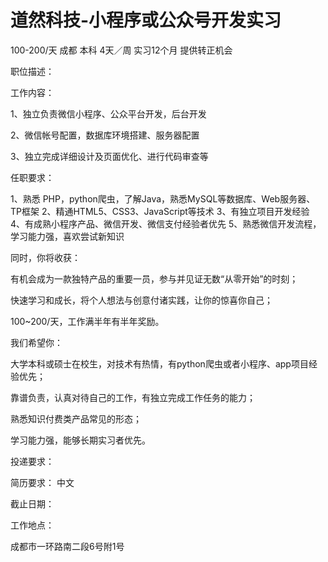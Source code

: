 # 道然科技-小程序或公众号开发实习

100-200/天 成都 本科 4天／周 实习12个月 提供转正机会

职位描述：

工作内容：

1、独立负责微信小程序、公众平台开发，后台开发

2、微信帐号配置，数据库环境搭建、服务器配置

3、独立完成详细设计及页面优化、进行代码审查等



任职要求：

1、熟悉 PHP，python爬虫，了解Java，熟悉MySQL等数据库、Web服务器、TP框架 2、精通HTML5、CSS3、JavaScript等技术 3、有独立项目开发经验 4、有成熟小程序产品、微信开发、微信支付经验者优先 5、熟悉微信开发流程，学习能力强，喜欢尝试新知识



同时，你将收获：

有机会成为一款独特产品的重要一员，参与并见证无数“从零开始”的时刻；

快速学习和成长，将个人想法与创意付诸实践，让你的惊喜你自己；

100~200/天，工作满半年有半年奖励。



我们希望你：

大学本科或硕士在校生，对技术有热情，有python爬虫或者小程序、app项目经验优先；

靠谱负责，认真对待自己的工作，有独立完成工作任务的能力；

熟悉知识付费类产品常见的形态；

学习能力强，能够长期实习者优先。

投递要求：

简历要求： 中文

截止日期：

工作地点：

成都市一环路南二段6号附1号